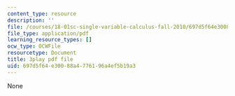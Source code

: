 ```yaml
---
content_type: resource
description: ''
file: /courses/18-01sc-single-variable-calculus-fall-2010/697d5f64e30088a4776196a4ef5b19a3_Pd2xP5zDsRw.pdf
file_type: application/pdf
learning_resource_types: []
ocw_type: OCWFile
resourcetype: Document
title: 3play pdf file
uid: 697d5f64-e300-88a4-7761-96a4ef5b19a3
---
```

None

